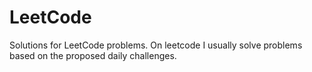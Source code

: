 # LeetCode

Solutions for LeetCode problems.
On leetcode I usually solve problems based on the proposed daily challenges.